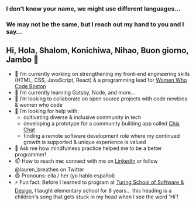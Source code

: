 ### I don’t know your name, we might use different languages...
### We may not be the same, but I reach out my hand to you and I say…

## Hi, Hola, Shalom, Konichiwa, Nihao, Buon giorno, Jambo 👋 

- 🔭 I’m currently working on strengthening my front-end engineering skills (HTML, CSS, JavaScript, React) & a programming lead for [Women Who Code Boston](https://www.womenwhocode.com/boston)
- 🌱 I’m currently learning Gatsby, Node, and more...
- 👯 I’m looking to collaborate on open source projects with code newbies & women who code
- 🤔 I’m looking for help with:
  - cultivating diverse & inclusive community in tech
  - developing a prototype for a community building app called [Chix Chat](https://github.com/ChixChat)
  - finding a remote software development role where my continued growth is supported & unique experience is valued
- 💬 Ask me how mindfulness practice helped me to be a better programmer!
- 📫 How to reach me:
connect with me on [LinkedIn](https://www.linkedin.com/in/laurenlucero/) or follow @lauren_breathes on Twitter
- 😄 Pronouns: ella / her (yo hablo español)
- ⚡ Fun fact: Before I learned to program at [Turing School of Software & Design](https://turing.io/), I taught elementary school for 8 years... this heading is a children's song that gets stuck in my head when I see the word 'Hi'!
